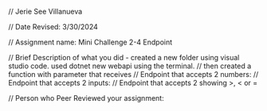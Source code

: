 // Jerie See Villanueva

// Date Revised: 3/30/2024

// Assignment name: Mini Challenge 2-4 Endpoint

// Brief Description of what you did - created a new folder using visual studio code. used dotnet new webapi using the terminal. 
// then created a function with parameter that receives 
// Endpoint that accepts 2 numbers:
// Endpoint that accepts 2 inputs:
// Endpoint that accepts 2 showing >, < or =

// Person who Peer Reviewed your assignment:
